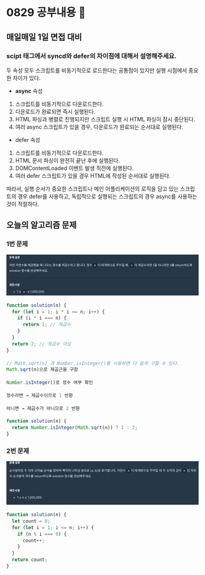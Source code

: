 # 0829 공부내용 📖

## 매일매일 1일 면접 대비

### __scipt 태그에서 syncd와 defer의 차이점에 대해서 설명해주세요.__
두 속성 모두 스크립트를 비동기적으로 로드한다는 공통점이 있지만 실행 시점에서 중요한 차이가 있다.

- __async__ 속성
1. 스크립트를 비동기적으로 다운로드한다.
2. 다운로드가 완료되면 즉시 실행된다.
3. HTML 파싱과 병렬로 진행되지만 스크립트 실행 시 HTML 파싱이 잠시 중단된다.
4. 여러 async 스크립트가 있을 경우, 다운로드가 완료되는 순서대로 실행된다.

- defer 속성
1. 스크립트를 비동기적으로 다운로드한다.
2. HTML 문서 파싱이 완전히 끝난 후에 실행된다.
3. DOMContentLoaded 이벤트 발생 직전에 실행된다.
4. 여러 defer 스크립트가 있을 경우 HTML에 작성된 순서대로 실행된다.

따라서, 실행 순서가 중요한 스크립트나 메인 어플리케이션의 로직을 담고 있는 스크립트의 경우 defer를 사용하고, 독립적으로 실행되는 스크립트의 경우 async를 사용하는 것이 적절하다.


## 오늘의 알고리즘 문제

### 1번 문제
![alt text](image.png)

```js
function solution(n) {
  for (let i = 1; i * i <= n; i++) {
    if (i * i === n) {
      return 1; // 제곱수
    }
  }
  return 2; // 제곱수 아님
}

// Math.sqrt(n) 과 Number.isInteger()를 사용하면 더 쉽게 구할 수 있다.
Math.sqrt(n)으로 제곱근을 구함

Number.isInteger()로 정수 여부 확인

정수라면 → 제곱수이므로 1 반환

아니면 → 제곱수가 아니므로 2 반환

function solution(n) {
  return Number.isInteger(Math.sqrt(n)) ? 1 : 2;
}

```

### 2번 문제
![alt text](image-1.png)

```js
function solution(n) {
  let count = 0;
  for (let i = 1; i <= n; i++) {
    if (n % i === 0) {
      count++;
    }
  }
  return count;
}
```
  